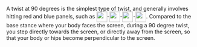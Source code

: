 A twist at 90 degrees is the simplest type of twist, and generally involves hitting red and blue panels, such as <img src="/images/arrows-hint/arrow_downright_right.png" style="height: 2em; vertical-align: middle; display: inline">-<img src="/images/arrows-hint/arrow_upright_left.png" style="height: 2em; vertical-align: middle; display: inline">-<img src="/images/arrows-hint/arrow_downright_right.png" style="height: 2em; vertical-align: middle; display: inline">-<img src="/images/arrows-hint/arrow_upright_left.png" style="height: 2em; vertical-align: middle; display: inline">. 
Compared to the base stance where your body faces the screen, during a 90 degree twist, you step directly towards the screen, or directly away from the screen, so that your body or hips become perpendicular to the screen.